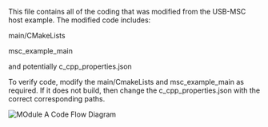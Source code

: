 This file contains all of the coding that was modified from the USB-MSC host example. The modified code includes:

main/CMakeLists

msc_example_main

and potentially c_cpp_properties.json

To verify code, modify the main/CmakeLists and msc_example_main as required. If it does not build, then change the c_cpp_properties.json with the correct corresponding paths.

![MOdule A Code Flow Diagram]([image-url](https://github.com/abbydes/ELEC5550_Group08_GITHUB/blob/main/MSC/dev_main_V9/Module%20A%20Code%20Flow%20Diagram.png))
